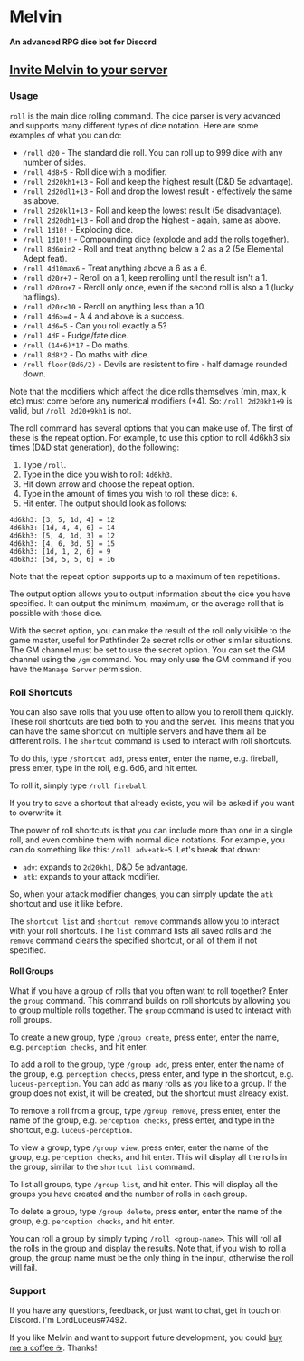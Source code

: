 # Melvin

**An advanced RPG dice bot for Discord**

## [Invite Melvin to your server](https://discord.com/api/oauth2/authorize?client_id=813806889657434173&permissions=0&scope=bot%20applications.commands)

### Usage

`roll` is the main dice rolling command. The dice parser is very advanced and supports many different types of dice notation. Here are some examples of what you can do:

- `/roll d20` - The standard die roll. You can roll up to 999 dice with any number of sides.
- `/roll 4d8+5` - Roll dice with a modifier.
- `/roll 2d20kh1+13` - Roll and keep the highest result (D&D 5e advantage).
- `/roll 2d20dl1+13` - Roll and drop the lowest result - effectively the same as above.
- `/roll 2d20kl1+13` - Roll and keep the lowest result (5e disadvantage).
- `/roll 2d20dh1+13` - Roll and drop the highest - again, same as above.
- `/roll 1d10!` - Exploding dice.
- `/roll 1d10!!` - Compounding dice (explode and add the rolls together).
- `/roll 8d6min2` - Roll and treat anything below a 2 as a 2 (5e Elemental Adept feat).
- `/roll 4d10max6` - Treat anything above a 6 as a 6.
- `/roll d20r+7` - Reroll on a 1, keep rerolling until the result isn't a 1.
- `/roll d20ro+7` - Reroll only once, even if the second roll is also a 1 (lucky halflings).
- `/roll d20r<10` - Reroll on anything less than a 10.
- `/roll 4d6>=4` - A 4 and above is a success.
- `/roll 4d6=5` - Can you roll exactly a 5?
- `/roll 4dF` - Fudge/fate dice.
- `/roll (14+6)*17` - Do maths.
- `/roll 8d8*2` - Do maths with dice.
- `/roll floor(8d6/2)` - Devils are resistent to fire - half damage rounded down.

Note that the modifiers which affect the dice rolls themselves (min, max, k etc) must come before any numerical modifiers (+4). So: `/roll 2d20kh1+9` is valid, but `/roll 2d20+9kh1` is not.

The roll command has several options that you can make use of. The first of these is the repeat option. For example, to use this option to roll 4d6kh3 six times (D&D stat generation), do the following:

1. Type `/roll`.
2. Type in the dice you wish to roll: `4d6kh3`.
3. Hit down arrow and choose the repeat option.
4. Type in the amount of times you wish to roll these dice: `6`.
5. Hit enter. The output should look as follows:

```
4d6kh3: [3, 5, 1d, 4] = 12
4d6kh3: [1d, 4, 4, 6] = 14
4d6kh3: [5, 4, 1d, 3] = 12
4d6kh3: [4, 6, 3d, 5] = 15
4d6kh3: [1d, 1, 2, 6] = 9
4d6kh3: [5d, 5, 5, 6] = 16
```

Note that the repeat option supports up to a maximum of ten repetitions.

The output option allows you to output information about the dice you have specified. It can output the minimum, maximum, or the average roll that is possible with those dice.

With the secret option, you can make the result of the roll only visible to the game master, useful for Pathfinder 2e secret rolls or other similar situations. The GM channel must be set to use the secret option. You can set the GM channel using the `/gm` command. You may only use the GM command if you have the `Manage Server` permission.

### Roll Shortcuts

You can also save rolls that you use often to allow you to reroll them quickly. These roll shortcuts are tied both to you and the server. This means that you can have the same shortcut on multiple servers and have them all be different rolls. The `shortcut` command is used to interact with roll shortcuts.

To do this, type `/shortcut add`, press enter, enter the name, e.g. fireball, press enter, type in the roll, e.g. 6d6, and hit enter.

To roll it, simply type `/roll fireball`.

If you try to save a shortcut that already exists, you will be asked if you want to overwrite it.

The power of roll shortcuts is that you can include more than one in a single roll, and even combine them with normal dice notations. For example, you can do something like this: `/roll adv+atk+5`. Let's break that down:

- `adv`: expands to `2d20kh1`, D&D 5e advantage.
- `atk`: expands to your attack modifier.

So, when your attack modifier changes, you can simply update the `atk` shortcut and use it like before.

The `shortcut list` and `shortcut remove` commands allow you to interact with your roll shortcuts. The `list` command lists all saved rolls and the `remove` command clears the specified shortcut, or all of them if not specified.

#### Roll Groups

What if you have a group of rolls that you often want to roll together? Enter the `group` command. This command builds on roll shortcuts by allowing you to group multiple rolls together. The `group` command is used to interact with roll groups.

To create a new group, type `/group create`, press enter, enter the name, e.g. `perception checks`, and hit enter.

To add a roll to the group, type `/group add`, press enter, enter the name of the group, e.g. `perception checks`, press enter, and type in the shortcut, e.g. `luceus-perception`. You can add as many rolls as you like to a group. If the group does not exist, it will be created, but the shortcut must already exist.

To remove a roll from a group, type `/group remove`, press enter, enter the name of the group, e.g. `perception checks`, press enter, and type in the shortcut, e.g. `luceus-perception`.

To view a group, type `/group view`, press enter, enter the name of the group, e.g. `perception checks`, and hit enter. This will display all the rolls in the group, similar to the `shortcut list` command.

To list all groups, type `/group list`, and hit enter. This will display all the groups you have created and the number of rolls in each group.

To delete a group, type `/group delete`, press enter, enter the name of the group, e.g. `perception checks`, and hit enter.

You can roll a group by simply typing `/roll <group-name>`. This will roll all the rolls in the group and display the results. Note that, if you wish to roll a group, the group name must be the only thing in the input, otherwise the roll will fail.

### Support

If you have any questions, feedback, or just want to chat, get in touch on Discord. I'm LordLuceus#7492.

If you like Melvin and want to support future development, you could [buy me a coffee ☕](https://paypal.me/luceusproductions). Thanks!

